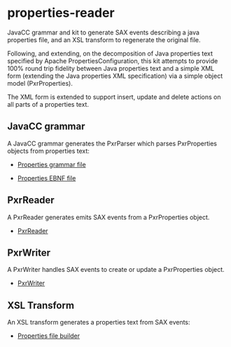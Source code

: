 # properties-reader
JavaCC grammar and kit to generate SAX events describing a java properties file, and an XSL transform to regenerate the original file.

Following, and extending, on the decomposition of Java properties text specified by Apache PropertiesConfiguration,
this kit attempts to provide 100% round trip fidelity 
between Java properties text and a simple XML form (extending the Java properties XML specification) 
via a simple object model (PxrProperties).

The XML form is extended to support insert, update and delete actions on all parts of a properties text.

## JavaCC grammar

A JavaCC grammar generates the PxrParser which parses PxrProperties objects from properties text:

 - [Properties grammar file](src/main/resources/jjt/properties.jjt)

 - [Properties EBNF file](src/main/resources/jjt/properties.html)

## PxrReader
A PxrReader generates emits SAX events from a PxrProperties object.

 - [PxrReader](src/main/java/com/brentcroft.pxr.PxrReader)

## PxrWriter
A PxrWriter handles SAX events to create or update a PxrProperties object.

 - [PxrWriter](src/main/java/com/brentcroft.pxr.PxrWriter)

## XSL Transform

An XSL transform generates a properties text from SAX events:

 - [Properties file builder](src/main/resources/xslt/properties.xslt)
